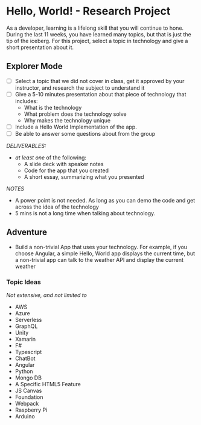# Hello, World! - Research Project

As a developer, learning is a lifelong skill that you will continue to hone. During the last 11 weeks, you have learned many topics, but that is just the tip of the iceberg. For this project, select a topic in technology and give a short presentation about it.

## Explorer Mode

- [ ] Select a topic that we did not cover in class, get it approved by your instructor, and research the subject to understand it
- [ ] Give a 5-10 minutes presentation about that piece of technology that includes:
  - What is the technology
  - What problem does the technology solve
  - Why makes the technology unique
- [ ] Include a Hello World Implementation of the app.
- [ ] Be able to answer some questions about from the group

_DELIVERABLES:_

- _at least one_ of the following:
  - A slide deck with speaker notes
  - Code for the app that you created
  - A short essay, summarizing what you presented

_NOTES_

- A power point is not needed. As long as you can demo the code and get across the idea of the technology
- 5 mins is not a long time when talking about technology.

## Adventure

- Build a non-trivial App that uses your technology. For example, if you choose Angular, a simple Hello, World app displays the current time, but a non-trivial app can talk to the weather API and display the current weather

### Topic Ideas

_Not extensive, and not limited to_

- AWS
- Azure
- Serverless
- GraphQL
- Unity
- Xamarin
- F#
- Typescript
- ChatBot
- Angular
- Python
- Mongo DB
- A Specific HTML5 Feature
- JS Canvas
- Foundation
- Webpack
- Raspberry Pi
- Arduino
